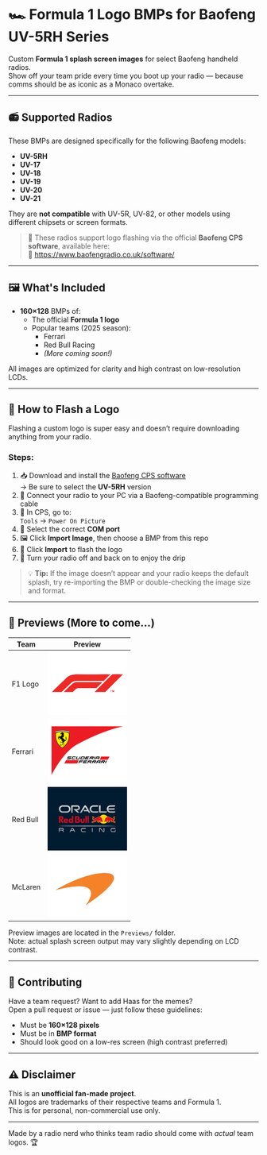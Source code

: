 # 🏎️ Formula 1 Logo BMPs for Baofeng UV-5RH Series

Custom **Formula 1 splash screen images** for select Baofeng handheld radios.  
Show off your team pride every time you boot up your radio — because comms should be as iconic as a Monaco overtake.

---

## 📻 Supported Radios

These BMPs are designed specifically for the following Baofeng models:

- **UV-5RH**
- **UV-17**
- **UV-18**
- **UV-19**
- **UV-20**
- **UV-21**

They are **not compatible** with UV-5R, UV-82, or other models using different chipsets or screen formats.

> 🎯 These radios support logo flashing via the official **Baofeng CPS software**, available here:  
> 🔗 https://www.baofengradio.co.uk/software/

---

## 🖼️ What's Included

- **160×128** BMPs of:
  - The official **Formula 1 logo**
  - Popular teams (2025 season):
    - Ferrari
    - Red Bull Racing
    - *(More coming soon!)*

All images are optimized for clarity and high contrast on low-resolution LCDs.

---

## 🔧 How to Flash a Logo

Flashing a custom logo is super easy and doesn’t require downloading anything from your radio.

### Steps:

1. 📥 Download and install the [Baofeng CPS software](https://www.baofengradio.co.uk/software/)  
   → Be sure to select the **UV-5RH** version
2. 🔌 Connect your radio to your PC via a Baofeng-compatible programming cable
3. 🧭 In CPS, go to:  
   `Tools` → `Power On Picture`
4. 📡 Select the correct **COM port**
5. 🖼️ Click **Import Image**, then choose a BMP from this repo
6. 🚀 Click **Import** to flash the logo
7. 🔄 Turn your radio off and back on to enjoy the drip

> 💡 **Tip:** If the image doesn’t appear and your radio keeps the default splash, try re-importing the BMP or double-checking the image size and format.

---

## 👀 Previews (More to come...)

| Team      | Preview                        |
|-----------|--------------------------------|
| F1 Logo   | ![F1](Previews/f1.png)         |
| Ferrari   | ![Ferrari](Previews/ferrari.png)  |
| Red Bull  | ![Red Bull](Previews/redbull.png) |
| McLaren   | ![McLaren](Previews/mclaren.png)  |

Preview images are located in the `Previews/` folder.  
Note: actual splash screen output may vary slightly depending on LCD contrast.

---

## 🤝 Contributing

Have a team request? Want to add Haas for the memes?  
Open a pull request or issue — just follow these guidelines:

- Must be **160×128 pixels**
- Must be in **BMP format**
- Should look good on a low-res screen (high contrast preferred)

---

## ⚠️ Disclaimer

This is an **unofficial fan-made project**.  
All logos are trademarks of their respective teams and Formula 1.  
This is for personal, non-commercial use only.

---

Made by a radio nerd who thinks team radio should come with *actual* team logos. 🏆
